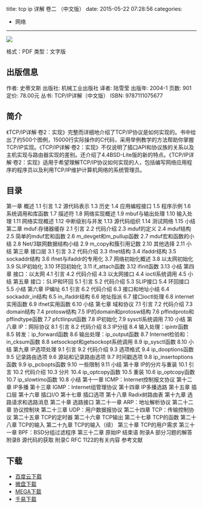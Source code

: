 title: tcp ip 详解 卷二 （中文版）
date: 2015-05-22 07:28:56
categories:
  - 网络
---

![](http://img3.douban.com/lpic/s2414170.jpg)

格式：PDF
类型：文字版

<!--more-->

## 出版信息 ##

作者: 史蒂文斯 
出版社: 机械工业出版社
译者: 陆雪莹 
出版年: 2004-1
页数: 901
定价: 78.00元
丛书: TCP/IP详解（中文版）
ISBN: 9787111075677

## 简介 ##

《TCP/IP详解·卷2：实现》完整而详细地介绍了TCP/IP协议是如何实现的。书中给出了约500个图例，15000行实际操作的C代码，采用举例教学的方法帮助你掌握TCP/IP实现。《TCP/IP详解·卷2：实现》不仅说明了插口API和协议族的关系以及主机实现与路由器实现的差别。还介绍了4.4BSD-Lite版的新的特点。《TCP/IP详解·卷2：实现》适用于希望理解TCP/IP协议如何实现的人，包括编写网络应用程序的程序员以及利用TCP/IP维护计算机网络的系统管理员。

## 目录 ##

第一章 概述
1.1 引言
1.2 源代码表示
1.3 历史
1.4 应用编程接口
1.5 程序示例
1.6 系统调用和库函数
1.7 描述符
1.8 网络实现概述
1.9 mbuf与输出处理
1.10 输入处理
1.11 网络实现概述
1.12 中断级别与并发
1.13 源代码组织
1.14 测试网络
1.15 小结
第二章 mduf:存储器缓存
2.1 引言
2.2 代码介绍
2.3 mduf的定义
2.4 mduf结构
2.5 简单的mduf宏和函数
2.6 m_devget和m_pullup函数
2.7 mduf宏和函数的小结
2.8 Net/3联网数据结构小结
2.9 m_copy和簇引用记数
2.10 其他选择
2.11 小结
第三章 接口层
3.1 引言
3.2 代码介绍
3.3 ifnet结构
3.4 ifaddr结构
3.5 sockaddr结构
3.6 ifnet与ifaddr的专用化
3.7 网络初始化概述
3.8 以太网初始化
3.9 SLIP初始化
3.10 环回初始化
3.11 if_attach函数
3.12 ifinit函数
3.13 小结
第四章 接口：以太网
4.1 引言
4.2 代码介绍
4.3 以太网接口
4.4 ioctl系统调用
4.5 小结
第五章 接口：SLIP和环回
5.1 引言
5.2 代码介绍
5.3 SLIP接口
5.4 环回接口
5.5 小结
第六章 IP编址
6.1 引言
6.2 代码介绍
6.3 接口和地址小结
6.4 sockaddr_in结构
6.5 in_ifaddr结构
6.6 地址指派
6.7 接口ioctl处理
6.8 internet实用函数
6.9 ifnet实用函数
6.10 小结
第七章 域和协议
7.1 引言
7.2 代码介绍
7.3 domain结构
7.4 protosw结构
7.5 IP的domain和protosw结构
7.6 pffindproto和pffindtype函数
7.7 pfctlinput函数
7.8 IP初始化
7.9 sysctl系统调用
7.10 小结
第八章 IP：网际协议
8.1 引言
8.2 代码介绍
8.3 IP分组
8.4 输入处理：ipintr函数
8.5 转发：ip_forward函数
8.6 输出处理：ip_output函数
8.7 Internet检验和：in_cksum函数
8.8 setsockopt和getsockopt系统调用
8.9 ip_sysctl函数
8.10 小结
第九章 IP选项处理
9.1 引言
9.2 代码介绍
9.3 选项格式
9.4 ip_dooptions函数
9.5 记录路由选项
9.6 源站和记录路由选项
9.7 时间戳选项
9.8 ip_insertoptions函数
9.9 ip_pcbopts函数
9.10 一些限制
9.11 小结
第十章 IP的分片与重装
10.1 引言
10.2 代码介绍
10.3 分片
10.4 ip_optcopy函数
10.5 重装
10.6 ip_optcopy函数
10.7 ip_slowtimo函数
10.8 小结
第十一章 ICMP：Internet控制报文协议
第十二章 IP多播
第十三章 IGMP：Internet组管理协议
第十四章 IP多播选路
第十五章 插口层
第十六章 插口I/O
第十七章 插口选项
第十八章 Radix树路由表
第十九章 选路请求和选路消息
第二十章 选路接口
第二十一章 ARP：地址解析协议
第二十二章 协议控制块
第二十三章 UDP：用户数据报协议
第二十四章 TCP：传输控制协议
第二十五章 TCP的定时器
第二十六章 TCP输出
第二十七章 TCP的函数
第二十八章 TCP的输入
第二十九章 TCP的输入（续）
第三十章 TCP的用户需求
第三十一章 BPF：BSD分组过滤程序
第三十二章 原始IP
结束语
附录A 部分习题的解答
附录B 源代码的获取
附录C RFC 1122的有关内容
参考文献

## 下载 ##

+ [百度云下载](http://pan.baidu.com/s/1i3y6vEt)
+ [微盘下载](http://vdisk.weibo.com/s/aADaW4YRFwzrq)
+ [MEGA下载](https://mega.co.nz/#!XAskkCZB!MYKYyXpoqOJ_0EaP2hTc-AD1i9z7cDQBliBgxbYtIn4)
+ [千易下载](http://1000eb.com/1ggbv)
